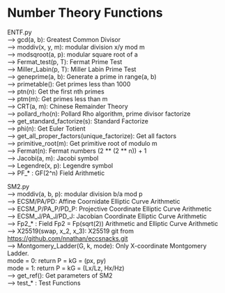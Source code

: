 # Number Theory Functions  
ENTF.py  
    --> gcd(a, b):                  Greatest Common Divisor  
    --> moddiv(x, y, m):            modular division x/y mod m  
    --> modsqroot(a, p):            modular square root of a   
    --> Fermat_test(p, T):          Fermat Prime Test  
    --> Miller_Labin(p, T):         Miller Labin Prime Test  
    --> geneprime(a, b):            Generate a prime in range(a, b)  
    --> primetable():               Get primes less than 1000  
    --> ptn(n):                     Get the first nth primes  
    --> ptm(m):                     Get primes less than m  
    --> CRT(a, m):                  Chinese Remainder Theory  
    --> pollard_rho(n):             Pollard Rho algorithm, prime divisor factorize  
    --> get_standard_factorize(s):  Standard Factorize  
    --> phi(n):                     Get Euler Totient  
    --> get_all_proper_factors(unique_factorize): Get all factors   
    --> primitive_root(m):          Get primitive root of modulo m  
    --> Fermat(n):                  Fermat numbers (2 ** (2 ** n)) + 1  
    --> Jacobi(a, m):               Jacobi symbol  
    --> Legendre(x, p):             Legendre symbol  
    --> PF_* : GF(2^n)              Field Arithmetic  

SM2.py  
    --> moddiv(a, b, p):            modular division b/a mod p  
    --> ECSM/PA/PD:                 Affine Coornidate Elliptic Curve Arithmetic  
    --> ECSM_P/PA_P/PD_P:           Projective Coordinate Elliptic Curve Arithmetic  
    --> ECSM_J/PA_J/PD_J:           Jacobian Coordinate Elliptic Curve Arithmetic  
    --> Fp2_* :                     Field Fp2 = Fp(sqrt(2)) Arithmetic and Elliptic Curve Arithmetic  
    --> X25519(swap, x_2, x_3):     X25519 git from https://github.com/nnathan/eccsnacks.git  
    --> Montgomery_Ladder(G, k, mode): Only X-coordinate Montgomery Ladder.  
                                       mode = 0: return P = kG = (px, py)  
                                       mode = 1: return P = kG = (Lx/Lz, Hx/Hz)  
    --> get_ref():                  Get parameters of SM2  
    --> test_* :                    Test Functions  
